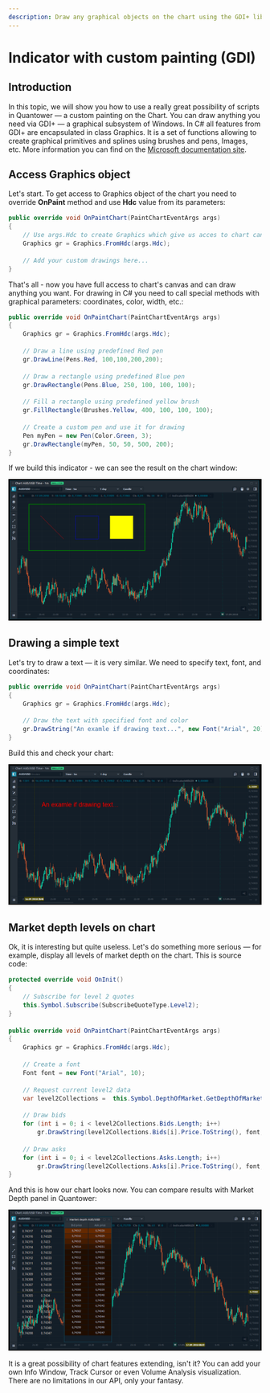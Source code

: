 ```yaml
---
description: Draw any graphical objects on the chart using the GDI+ library
---
```


# Indicator with custom painting \(GDI\)

## Introduction

In this topic, we will show you how to use a really great possibility of scripts in Quantower — a custom painting on the Chart. You can draw anything you need via GDI+ — a graphical subsystem of Windows. In C\# all features from GDI+ are encapsulated in class Graphics. It is a set of functions allowing to create graphical primitives and splines using brushes and pens, Images, etc. More information you can find on the [Microsoft documentation site](https://docs.microsoft.com/ru-ru/dotnet/api/system.drawing.graphics?redirectedfrom=MSDN&view=netframework-4.7.2).

## Access Graphics object

Let's start. To get access to Graphics object of the chart you need to override **OnPaint** method and use **Hdc** value from its parameters:

```csharp
public override void OnPaintChart(PaintChartEventArgs args)
{
    // Use args.Hdc to create Graphics which give us acces to chart canvas
    Graphics gr = Graphics.FromHdc(args.Hdc);                        
    
    // Add your custom drawings here...
}
```

That's all - now you have full access to chart's canvas and can draw anything you want. For drawing in C\# you need to call special methods with graphical parameters: coordinates, color, width, etc.:

```csharp
public override void OnPaintChart(PaintChartEventArgs args)
{
    Graphics gr = Graphics.FromHdc(args.Hdc);
            
    // Draw a line using predefined Red pen
    gr.DrawLine(Pens.Red, 100,100,200,200);

    // Draw a rectangle using predefined Blue pen
    gr.DrawRectangle(Pens.Blue, 250, 100, 100, 100);

    // Fill a rectangle using predefined yellow brush
    gr.FillRectangle(Brushes.Yellow, 400, 100, 100, 100);            

    // Create a custom pen and use it for drawing
    Pen myPen = new Pen(Color.Green, 3);
    gr.DrawRectangle(myPen, 50, 50, 500, 200);
}
```

If we build this indicator - we can see the result on the chart window:

![Drawing directly on the chart](../.gitbook/assets/primitives.png)

## Drawing a simple text

Let's try to draw a text — it is very similar. We need to specify text, font, and coordinates:

```csharp
public override void OnPaintChart(PaintChartEventArgs args)
{
    Graphics gr = Graphics.FromHdc(args.Hdc);

    // Draw the text with specified font and color
    gr.DrawString("An examle if drawing text...", new Font("Arial", 20), Brushes.Red, 100, 100);    
}
```

Build this and check your chart:

![Drawing a text](../.gitbook/assets/text.png)

## Market depth levels on chart

Ok, it is interesting but quite useless. Let's do something more serious — for example, display all levels of market depth on the chart. This is source code:

```csharp
protected override void OnInit()
{
    // Subscribe for level 2 quotes            
    this.Symbol.Subscribe(SubscribeQuoteType.Level2);
}
        
public override void OnPaintChart(PaintChartEventArgs args)
{
    Graphics gr = Graphics.FromHdc(args.Hdc);

    // Create a font
    Font font = new Font("Arial", 10);

    // Request current level2 data
    var level2Collections =  this.Symbol.DepthOfMarket.GetDepthOfMarketAggregatedCollections();
            
    // Draw bids
    for (int i = 0; i < level2Collections.Bids.Length; i++)
        gr.DrawString(level2Collections.Bids[i].Price.ToString(), font, Brushes.LightGray, 20, 23 * i + 30);
            
    // Draw asks
    for (int i = 0; i < level2Collections.Asks.Length; i++)
        gr.DrawString(level2Collections.Asks[i].Price.ToString(), font, Brushes.LightGray, 100, 23 * i + 30);
}
```

And this is how our chart looks now. You can compare results with Market Depth panel in Quantower:

![Display bids and asks on the chart](../.gitbook/assets/level2.png)

It is a great possibility of chart features extending, isn't it? You can add your own Info Window, Track Cursor or even Volume Analysis visualization. There are no limitations in our API, only your fantasy.  



